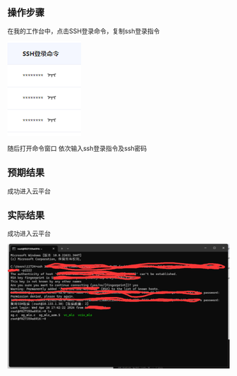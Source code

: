 ##  操作步骤

在我的工作台中，点击SSH登录命令，复制ssh登录指令

![1](.\image\0.png)

随后打开命令窗口 依次输入ssh登录指令及ssh密码



##  预期结果

成功进入云平台

##  实际结果

成功进入云平台

![1](.\image\2.png)